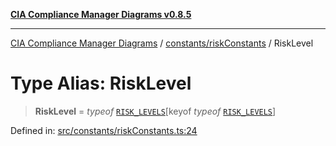 [**CIA Compliance Manager Diagrams v0.8.5**](../../../README.md)

***

[CIA Compliance Manager Diagrams](../../../modules.md) / [constants/riskConstants](../README.md) / RiskLevel

# Type Alias: RiskLevel

> **RiskLevel** = *typeof* [`RISK_LEVELS`](../variables/RISK_LEVELS.md)\[keyof *typeof* [`RISK_LEVELS`](../variables/RISK_LEVELS.md)\]

Defined in: [src/constants/riskConstants.ts:24](https://github.com/Hack23/cia-compliance-manager/blob/3ae0301247f765ba03c8c0fe645db4718bb8af76/src/constants/riskConstants.ts#L24)
